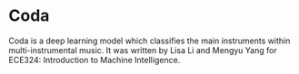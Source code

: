 # Coda

Coda is a deep learning model which classifies the main instruments within multi-instrumental music. It was written by Lisa Li and Mengyu Yang for ECE324: Introduction to Machine Intelligence.